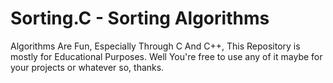 # Sorting.C - Sorting Algorithms
Algorithms Are Fun, Especially Through C And C++, This Repository is mostly for Educational Purposes.
Well You're free to use any of it maybe for your projects or whatever so, thanks.
